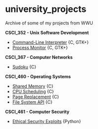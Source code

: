 # university_projects
Archive of some of my projects from WWU


**CSCI_352 - Unix Software Development**
- [Command-Line Interpreter](/csci352/cli) {C, GTK+}
- [Process Monitor](/csci352/procmonit) {C, GTK+}

**CSCI_367 - Computer Networks**
- [Sudoku](/csci367/sudoku) {C}

**CSCI_460 - Operating Systems**
- [Shared Memory](/csci460/shared_memory) {C}
- [CPU Scheduling](/csci460/cpu_scheduling) {C}
- [Page Replacement](/csci460/page_replacement) {C}
- [File System API](/csci460/file_system) {C}

**CSCI_461 - Computer Security**
- [Ethical Security Exploits](/csci461) {Python}

